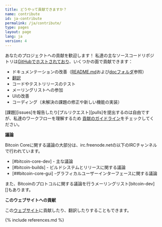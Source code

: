 ```yaml
---
title: どうやって貢献できますか？
name: contribute
id: ja-contribute
permalink: /ja/contribute/
type: pages
layout: page
lang: ja
version: 4
---
```


あなたのプロジェクトへの貢献を歓迎します！
私達の主なソースコードリポジトリは[GitHubでホストされており](https://github.com/bitcoin/bitcoin/)、いくつかの面で貢献できます：

  - ドキュメンテーションの改善（[README.md][README.md]および[docフォルダ][doc]参照）
  - [翻訳][translation_process.md]
  - コードやテストリリースのテスト
  - メーリングリストへの参加
  - UIの改善
  - コーディング（未解決の課題の修正や新しい機能の実装）

[課題][issues]を報告したり[プルリクエスト][pulls]を提出するのは自由ですが、私達のワークフローを理解するため [貢献のガイドライン](/ja/faq/contributing-code)をチェックしてください。

**議論**

Bitcoin Coreに関する議論の大部分は、irc.freenode.netの以下のIRCチャンネルで行われています。

- [#bitcoin-core-dev] - 主な議論
- [#bitcoin-builds] - ビルドシステムとリリースに関する議論
- [##bitcoin-core-gui] -グラフィカルユーザーインターフェースに関する議論

また、Bitcoinのプロトコルに関する議論を行うメーリングリスト[bitcoin-dev][]もあります。

**このウェブサイトへの貢献**

この[ウェブサイト][website-contrib]に貢献したり、翻訳したりすることもできます。

[README.md]: https://github.com/bitcoin/bitcoin/blob/master/README.md
[doc]: https://github.com/bitcoin/bitcoin/tree/master/doc
[translation_process.md]: https://github.com/bitcoin/bitcoin/blob/master/doc/translation_process.md
[website-contrib]: https://github.com/bitcoin-core/bitcoincore.org/blob/master/CONTRIBUTING.md

{% include references.md %}
